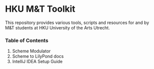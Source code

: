# HKU M&T Toolkit
This repository provides various tools, scripts and resources for and by M&T students at HKU University of the Arts Utrecht.

### Table of Contents
1. Scheme Modulator
1. Scheme to LilyPond docs
1. IntelliJ IDEA Setup Guide

